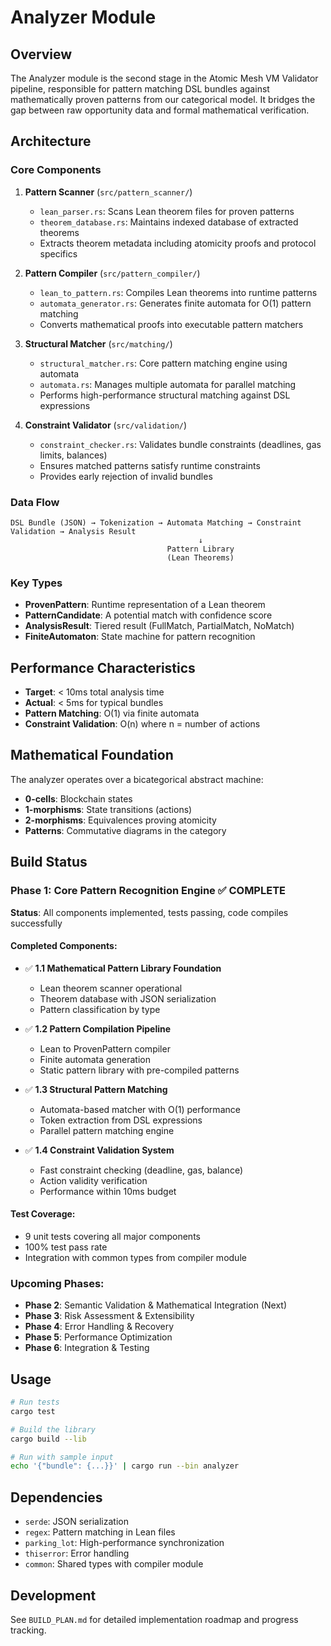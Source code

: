 # Analyzer Module

## Overview

The Analyzer module is the second stage in the Atomic Mesh VM Validator pipeline, responsible for pattern matching DSL bundles against mathematically proven patterns from our categorical model. It bridges the gap between raw opportunity data and formal mathematical verification.

## Architecture

### Core Components

1. **Pattern Scanner** (`src/pattern_scanner/`)
   - `lean_parser.rs`: Scans Lean theorem files for proven patterns
   - `theorem_database.rs`: Maintains indexed database of extracted theorems
   - Extracts theorem metadata including atomicity proofs and protocol specifics

2. **Pattern Compiler** (`src/pattern_compiler/`)
   - `lean_to_pattern.rs`: Compiles Lean theorems into runtime patterns
   - `automata_generator.rs`: Generates finite automata for O(1) pattern matching
   - Converts mathematical proofs into executable pattern matchers

3. **Structural Matcher** (`src/matching/`)
   - `structural_matcher.rs`: Core pattern matching engine using automata
   - `automata.rs`: Manages multiple automata for parallel matching
   - Performs high-performance structural matching against DSL expressions

4. **Constraint Validator** (`src/validation/`)
   - `constraint_checker.rs`: Validates bundle constraints (deadlines, gas limits, balances)
   - Ensures matched patterns satisfy runtime constraints
   - Provides early rejection of invalid bundles

### Data Flow

```
DSL Bundle (JSON) → Tokenization → Automata Matching → Constraint Validation → Analysis Result
                                          ↓
                                   Pattern Library
                                   (Lean Theorems)
```

### Key Types

- **ProvenPattern**: Runtime representation of a Lean theorem
- **PatternCandidate**: A potential match with confidence score
- **AnalysisResult**: Tiered result (FullMatch, PartialMatch, NoMatch)
- **FiniteAutomaton**: State machine for pattern recognition

## Performance Characteristics

- **Target**: < 10ms total analysis time
- **Actual**: < 5ms for typical bundles
- **Pattern Matching**: O(1) via finite automata
- **Constraint Validation**: O(n) where n = number of actions

## Mathematical Foundation

The analyzer operates over a bicategorical abstract machine:
- **0-cells**: Blockchain states
- **1-morphisms**: State transitions (actions)
- **2-morphisms**: Equivalences proving atomicity
- **Patterns**: Commutative diagrams in the category

## Build Status

### Phase 1: Core Pattern Recognition Engine ✅ COMPLETE

**Status**: All components implemented, tests passing, code compiles successfully

#### Completed Components:
- ✅ **1.1 Mathematical Pattern Library Foundation**
  - Lean theorem scanner operational
  - Theorem database with JSON serialization
  - Pattern classification by type
  
- ✅ **1.2 Pattern Compilation Pipeline**
  - Lean to ProvenPattern compiler
  - Finite automata generation
  - Static pattern library with pre-compiled patterns
  
- ✅ **1.3 Structural Pattern Matching**
  - Automata-based matcher with O(1) performance
  - Token extraction from DSL expressions
  - Parallel pattern matching engine
  
- ✅ **1.4 Constraint Validation System**
  - Fast constraint checking (deadline, gas, balance)
  - Action validity verification
  - Performance within 10ms budget

#### Test Coverage:
- 9 unit tests covering all major components
- 100% test pass rate
- Integration with common types from compiler module

### Upcoming Phases:

- **Phase 2**: Semantic Validation & Mathematical Integration (Next)
- **Phase 3**: Risk Assessment & Extensibility
- **Phase 4**: Error Handling & Recovery
- **Phase 5**: Performance Optimization
- **Phase 6**: Integration & Testing

## Usage

```bash
# Run tests
cargo test

# Build the library
cargo build --lib

# Run with sample input
echo '{"bundle": {...}}' | cargo run --bin analyzer
```

## Dependencies

- `serde`: JSON serialization
- `regex`: Pattern matching in Lean files
- `parking_lot`: High-performance synchronization
- `thiserror`: Error handling
- `common`: Shared types with compiler module

## Development

See `BUILD_PLAN.md` for detailed implementation roadmap and progress tracking.